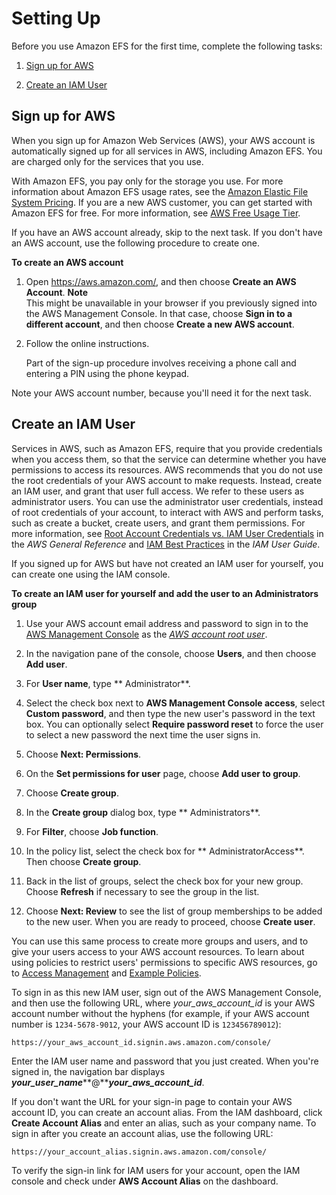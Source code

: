 # Setting Up<a name="setting-up"></a>

Before you use Amazon EFS for the first time, complete the following tasks:

1. [Sign up for AWS](#setting-up-signup)

1. [Create an IAM User](#setting-up-iam)

## Sign up for AWS<a name="setting-up-signup"></a>

When you sign up for Amazon Web Services \(AWS\), your AWS account is automatically signed up for all services in AWS, including Amazon EFS\. You are charged only for the services that you use\.

With Amazon EFS, you pay only for the storage you use\. For more information about Amazon EFS usage rates, see the [Amazon Elastic File System Pricing](https://aws.amazon.com/efs/pricing/)\. If you are a new AWS customer, you can get started with Amazon EFS for free\. For more information, see [AWS Free Usage Tier](https://aws.amazon.com/free/)\.

If you have an AWS account already, skip to the next task\. If you don't have an AWS account, use the following procedure to create one\.

**To create an AWS account**

1. Open [https://aws\.amazon\.com/](https://aws.amazon.com/), and then choose **Create an AWS Account**\.
**Note**  
This might be unavailable in your browser if you previously signed into the AWS Management Console\. In that case, choose **Sign in to a different account**, and then choose **Create a new AWS account**\.

1. Follow the online instructions\.

   Part of the sign\-up procedure involves receiving a phone call and entering a PIN using the phone keypad\.

Note your AWS account number, because you'll need it for the next task\.

## Create an IAM User<a name="setting-up-iam"></a>

Services in AWS, such as Amazon EFS, require that you provide credentials when you access them, so that the service can determine whether you have permissions to access its resources\. AWS recommends that you do not use the root credentials of your AWS account to make requests\. Instead, create an IAM user, and grant that user full access\. We refer to these users as administrator users\. You can use the administrator user credentials, instead of root credentials of your account, to interact with AWS and perform tasks, such as create a bucket, create users, and grant them permissions\. For more information, see [Root Account Credentials vs\. IAM User Credentials](http://docs.aws.amazon.com/general/latest/gr/root-vs-iam.html) in the *AWS General Reference* and [IAM Best Practices](http://docs.aws.amazon.com/IAM/latest/UserGuide/best-practices.html) in the *IAM User Guide*\. 

If you signed up for AWS but have not created an IAM user for yourself, you can create one using the IAM console\.

**To create an IAM user for yourself and add the user to an Administrators group**

1. Use your AWS account email address and password to sign in to the [AWS Management Console](https://console.aws.amazon.com/) as the *[AWS account root user](http://docs.aws.amazon.com/IAM/latest/UserGuide/id_root-user.html)*\.

1. In the navigation pane of the console, choose **Users**, and then choose **Add user**\.

1. For **User name**, type ** Administrator**\.

1. Select the check box next to **AWS Management Console access**, select **Custom password**, and then type the new user's password in the text box\. You can optionally select **Require password reset** to force the user to select a new password the next time the user signs in\.

1. Choose **Next: Permissions**\.

1. On the **Set permissions for user** page, choose **Add user to group**\.

1. Choose **Create group**\.

1. In the **Create group** dialog box, type ** Administrators**\.

1. For **Filter**, choose **Job function**\.

1. In the policy list, select the check box for ** AdministratorAccess**\. Then choose **Create group**\.

1. Back in the list of groups, select the check box for your new group\. Choose **Refresh** if necessary to see the group in the list\.

1. Choose **Next: Review** to see the list of group memberships to be added to the new user\. When you are ready to proceed, choose **Create user**\.

You can use this same process to create more groups and users, and to give your users access to your AWS account resources\. To learn about using policies to restrict users' permissions to specific AWS resources, go to [Access Management](http://docs.aws.amazon.com/IAM/latest/UserGuide/access.html) and [Example Policies](http://docs.aws.amazon.com/IAM/latest/UserGuide/access_policies_examples.html)\.

To sign in as this new IAM user, sign out of the AWS Management Console, and then use the following URL, where *your\_aws\_account\_id* is your AWS account number without the hyphens \(for example, if your AWS account number is `1234-5678-9012`, your AWS account ID is `123456789012`\):

```
https://your_aws_account_id.signin.aws.amazon.com/console/
```

Enter the IAM user name and password that you just created\. When you're signed in, the navigation bar displays ***your\_user\_name*****@*****your\_aws\_account\_id***\.

If you don't want the URL for your sign\-in page to contain your AWS account ID, you can create an account alias\. From the IAM dashboard, click **Create Account Alias** and enter an alias, such as your company name\. To sign in after you create an account alias, use the following URL:

```
https://your_account_alias.signin.aws.amazon.com/console/
```

To verify the sign\-in link for IAM users for your account, open the IAM console and check under **AWS Account Alias** on the dashboard\.